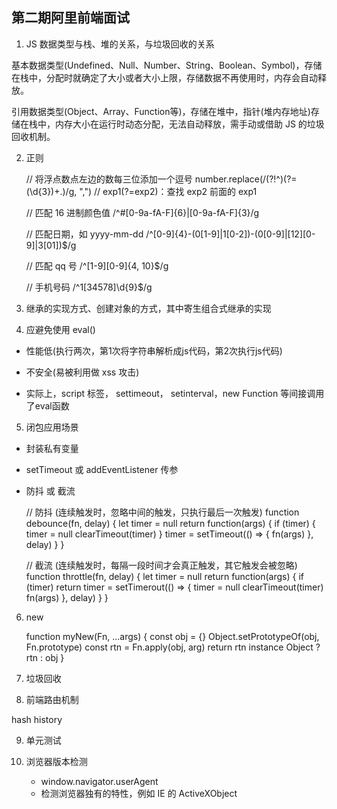 ## 第二期阿里前端面试

1. JS 数据类型与栈、堆的关系，与垃圾回收的关系

  基本数据类型(Undefined、Null、Number、String、Boolean、Symbol)，存储在栈中，分配时就确定了大小或者大小上限，存储数据不再使用时，内存会自动释放。

  引用数据类型(Object、Array、Function等)，存储在堆中，指针(堆内存地址)存储在栈中，内存大小在运行时动态分配，无法自动释放，需手动或借助 JS 的垃圾回收机制。


2. 正则

    // 将浮点数点左边的数每三位添加一个逗号
    number.replace(/(?!^)(?=(\d{3})+\.)/g, ",")   // exp1(?=exp2)：查找 exp2 前面的 exp1

    // 匹配 16 进制颜色值
    /^#[0-9a-fA-F]{6}|[0-9a-fA-F]{3}/g

    // 匹配日期，如 yyyy-mm-dd
    /^[0-9]{4}-(0[1-9]|1[0-2])-(0[0-9]|[12][0-9]|3[01])$/g

    // 匹配 qq 号
    /^[1-9][0-9]{4, 10}$/g

    // 手机号码
    /^1[34578]\d{9}$/g

3. 继承的实现方式、创建对象的方式，其中寄生组合式继承的实现

4. 应避免使用 eval() 

  * 性能低(执行两次，第1次将字符串解析成js代码，第2次执行js代码)

  * 不安全(易被利用做 xss 攻击)

  * 实际上，script 标签， settimeout， setinterval，new Function 等间接调用了eval函数

5. 闭包应用场景

  * 封装私有变量
  * setTimeout 或 addEventListener 传参
  * 防抖 或 截流

    // 防抖 (连续触发时，忽略中间的触发，只执行最后一次触发)
    function debounce(fn, delay) {
      let timer = null
      return function(args) {
        if (timer) {
          timer = null
          clearTimeout(timer)
        }
        timer = setTimeout(() => {
          fn(args)
        }, delay)
      }
    }

    // 截流 (连续触发时，每隔一段时间才会真正触发，其它触发会被忽略)
    function throttle(fn, delay) {
      let timer = null
      return function(args) {
        if (timer) return
        timer = setTimerout(() => {
          timer = null
          clearTimeout(timer)
          fn(args)
        }, delay)
      }
    }

6. new

    function myNew(Fn, ...args) {
      const obj = {}
      Object.setPrototypeOf(obj, Fn.prototype)
      const rtn = Fn.apply(obj, arg)
      return rtn instance Object ? rtn : obj
    }

7. 垃圾回收

8. 前端路由机制

  hash
  history

9. 单元测试

10. 浏览器版本检测

    * window.navigator.userAgent
    * 检测浏览器独有的特性，例如 IE 的 ActiveXObject

